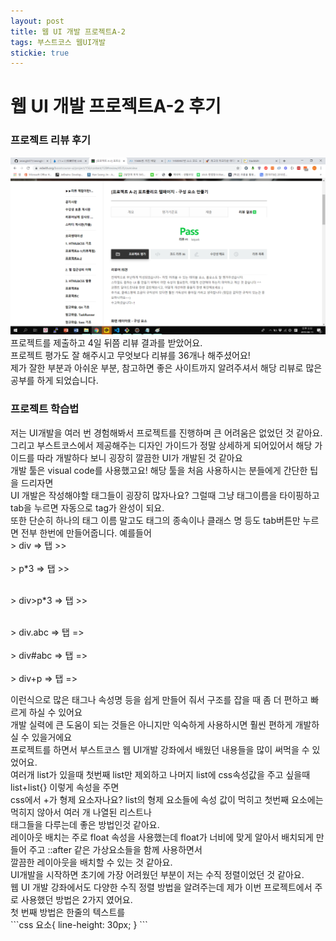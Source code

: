 ```yaml
---
layout: post
title: 웹 UI 개발 프로젝트A-2
tags: 부스트코스 웹UI개발
stickie: true
---
```

<h1>웹 UI 개발 프로젝트A-2 후기</h1>
<h3>프로젝트 리뷰 후기</h3>

<img src="/img/a2_pass.png" />
<div>프로젝트를 제출하고 4일 뒤쯤 리뷰 결과를 받았어요.<br/>프로젝트 평가도 잘 해주시고 무엇보다 리뷰를 36개나 해주셨어요! <br/>
제가 잘한 부분과 아쉬운 부분, 참고하면 좋은 사이트까지 알려주셔서 해당 리뷰로 많은 공부를 하게 되었습니다.</div>

<h3>프로젝트 학습법</h3>
<div>저는 UI개발을 여러 번 경험해봐서 프로젝트를 진행하며 큰 어려움은 없었던 것 같아요.<br />
그리고 부스트코스에서 제공해주는 디자인 가이드가 정말 상세하게 되어있어서 해당 가이드를 따라 개발하다 보니 굉장히 깔끔한 UI가 개발된 것 같아요<br />
개발 툴은 visual code를 사용했고요! 해당 툴을 처음 사용하시는 분들에게 간단한 팁을 드리자면 <br />
UI 개발은 작성해야할 태그들이 굉장히 많자나요? 그럴때 그냥 태그이름을 타이핑하고 tab을 누르면 자동으로 tag가 완성이 되요.<br />
또한 단순히 하나의 태그 이름 말고도 태그의 종속이나 클래스 명 등도 tab버튼만 누르면 전부 한번에 만들어줍니다.
예를들어
</div>
> div => 탭
>><div></div>
<br />
> p*3 => 탭
>><p></p> <p></p> <p></p>
<br />
> div>p*3 => 탭
>><div> 
    <p></p>
    <p></p>
    <p></p> 
</div>
<br />
> div.abc => 탭 => <div class="abc"></div>
<br />
> div#abc => 탭 => <div id="abc"></div>
<br />
> div+p => 탭 => <div></div><p></p>
<div>이런식으로 많은 태그나 속성명 등을 쉽게 만들어 줘서 구조를 잡을 때 좀 더 편하고 빠르게 하실 수 있어요<br />
개발 실력에 큰 도움이 되는 것들은 아니지만 익숙하게 사용하시면 훨씬 편하게 개발하실 수 있을거에요<br />
프로젝트를 하면서 부스트코스 웹 UI개발 강좌에서 배웠던 내용들을 많이 써먹을 수 있었어요.<br />
여러개 list가 있을때 첫번째 list만 제외하고 나머지 list에 css속성값을 주고 싶을때 list+list{} 이렇게 속성을 주면<br />
css에서 +가 형제 요소자나요? list의 형제 요소들에 속성 값이 먹히고 첫번째 요소에는 먹히지 않아서 여러 개 나열된 리스트나<br />
태그들을 다루는데 좋은 방법인것 같아요.<br />
레이아웃 배치는 주로 float 속성을 사용했는데 float가 너비에 맞게 알아서 배치되게 만들어 주고 ::after 같은 가상요소들을 함께 사용하면서<br />
깔끔한 레이아웃을 배치할 수 있는 것 같아요.<br />
UI개발을 시작하면 초기에 가장 어려웠던 부분이 저는 수직 정렬이었던 것 같아요.<br />
웹 UI 개발 강좌에서도 다양한 수직 정렬 방법을 알려주는데 제가 이번 프로젝트에서 주로 사용했던 방법은 2가지 였어요.<br />
첫 번째 방법은 한줄의 텍스트를 

</div>
```css
요소{
    line-height: 30px;
}
```